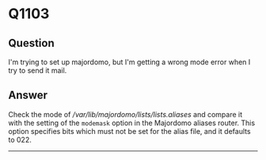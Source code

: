 Q1103
=====

Question
--------

I'm trying to set up majordomo, but I'm getting a wrong mode error when
I try to send it mail.

Answer
------

Check the mode of */var/lib/majordomo/lists/lists.aliases* and compare
it with the setting of the `modemask` option in the Majordomo aliases
router. This option specifies bits which must not be set for the alias
file, and it defaults to 022.

* * * * *
